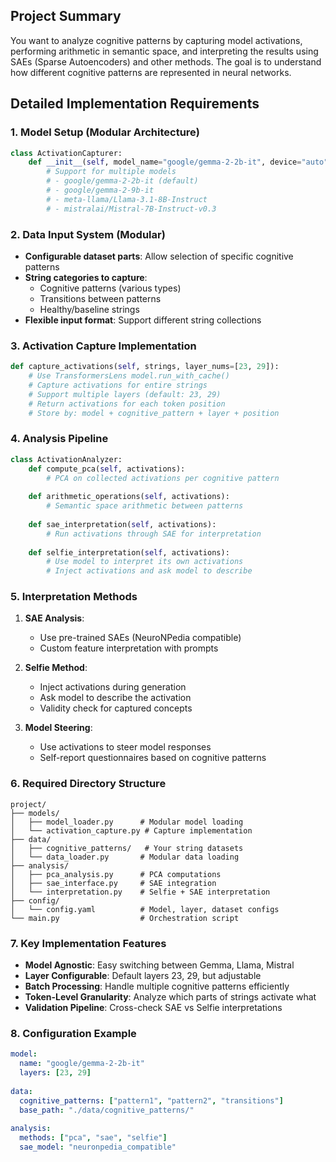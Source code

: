## Project Summary
You want to analyze cognitive patterns by capturing model activations, performing arithmetic in semantic space, and interpreting the results using SAEs (Sparse Autoencoders) and other methods. The goal is to understand how different cognitive patterns are represented in neural networks.

## Detailed Implementation Requirements

### 1. Model Setup (Modular Architecture)
```python
class ActivationCapturer:
    def __init__(self, model_name="google/gemma-2-2b-it", device="auto"):
        # Support for multiple models
        # - google/gemma-2-2b-it (default)  
        # - google/gemma-2-9b-it
        # - meta-llama/Llama-3.1-8B-Instruct
        # - mistralai/Mistral-7B-Instruct-v0.3
```

### 2. Data Input System (Modular)
- **Configurable dataset parts**: Allow selection of specific cognitive patterns
- **String categories to capture**:
  - Cognitive patterns (various types)
  - Transitions between patterns
  - Healthy/baseline strings
- **Flexible input format**: Support different string collections

### 3. Activation Capture Implementation
```python
def capture_activations(self, strings, layer_nums=[23, 29]):
    # Use TransformersLens model.run_with_cache()
    # Capture activations for entire strings
    # Support multiple layers (default: 23, 29)
    # Return activations for each token position
    # Store by: model + cognitive_pattern + layer + position
```

### 4. Analysis Pipeline
```python
class ActivationAnalyzer:
    def compute_pca(self, activations):
        # PCA on collected activations per cognitive pattern
        
    def arithmetic_operations(self, activations):
        # Semantic space arithmetic between patterns
        
    def sae_interpretation(self, activations):
        # Run activations through SAE for interpretation
        
    def selfie_interpretation(self, activations):
        # Use model to interpret its own activations
        # Inject activations and ask model to describe
```

### 5. Interpretation Methods
1. **SAE Analysis**: 
   - Use pre-trained SAEs (NeuroNPedia compatible)
   - Custom feature interpretation with prompts
   
2. **Selfie Method**:
   - Inject activations during generation
   - Ask model to describe the activation
   - Validity check for captured concepts

3. **Model Steering**:
   - Use activations to steer model responses
   - Self-report questionnaires based on cognitive patterns

### 6. Required Directory Structure
```
project/
├── models/
│   ├── model_loader.py      # Modular model loading
│   └── activation_capture.py # Capture implementation
├── data/
│   ├── cognitive_patterns/   # Your string datasets
│   └── data_loader.py       # Modular data loading  
├── analysis/
│   ├── pca_analysis.py      # PCA computations
│   ├── sae_interface.py     # SAE integration
│   └── interpretation.py    # Selfie + SAE interpretation
├── config/
│   └── config.yaml          # Model, layer, dataset configs
└── main.py                  # Orchestration script
```

### 7. Key Implementation Features
- **Model Agnostic**: Easy switching between Gemma, Llama, Mistral
- **Layer Configurable**: Default layers 23, 29, but adjustable
- **Batch Processing**: Handle multiple cognitive patterns efficiently  
- **Token-Level Granularity**: Analyze which parts of strings activate what
- **Validation Pipeline**: Cross-check SAE vs Selfie interpretations

### 8. Configuration Example
```yaml
model:
  name: "google/gemma-2-2b-it"
  layers: [23, 29]
  
data:
  cognitive_patterns: ["pattern1", "pattern2", "transitions"]
  base_path: "./data/cognitive_patterns/"
  
analysis:
  methods: ["pca", "sae", "selfie"]
  sae_model: "neuronpedia_compatible"
```

